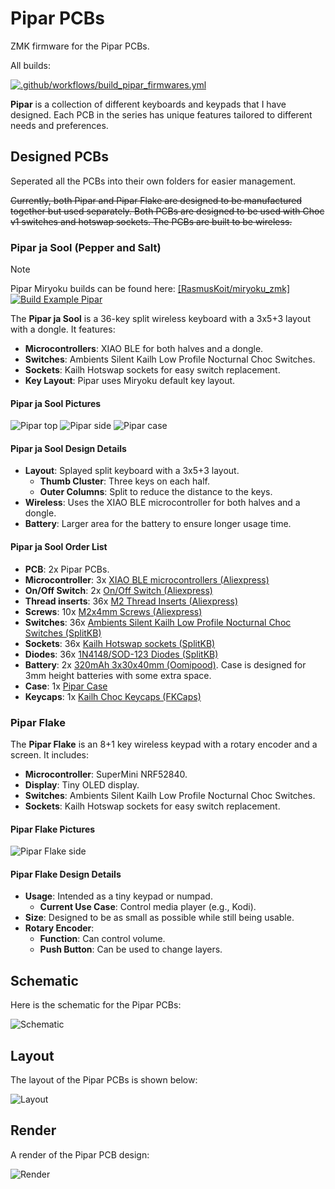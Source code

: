 # Pipar PCBs

ZMK firmware for the Pipar PCBs.

All builds:

[![.github/workflows/build_pipar_firmwares.yml](https://github.com/RasmusKoit/pipar/actions/workflows/build_pipar_firmwares.yml/badge.svg)](https://github.com/RasmusKoit/pipar/actions/workflows/build_pipar_firmwares.yml)

**Pipar** is a collection of different keyboards and keypads that I have designed. Each PCB in the series has unique features tailored to different needs and preferences.

## Designed PCBs

Seperated all the PCBs into their own folders for easier management.

~~Currently, both Pipar and Pipar Flake are designed to be manufactured together but used separately. Both PCBs are designed to be used with Choc v1 switches and hotswap sockets. The PCBs are built to be wireless.~~

### Pipar ja Sool (Pepper and Salt)

> [!NOTE]
> Pipar Miryoku builds can be found here: [[RasmusKoit/miryoku_zmk]](https://github.com/RasmusKoit/miryoku_zmk/actions/workflows/build-example-pipar.yml)
> [![Build Example Pipar](https://github.com/RasmusKoit/miryoku_zmk/actions/workflows/build-example-pipar.yml/badge.svg)](https://github.com/RasmusKoit/miryoku_zmk/actions/workflows/build-example-pipar.yml)

The **Pipar ja Sool** is a 36-key split wireless keyboard with a 3x5+3 layout with a dongle. It features:

- **Microcontrollers**: XIAO BLE for both halves and a dongle.
- **Switches**: Ambients Silent Kailh Low Profile Nocturnal Choc Switches.
- **Sockets**: Kailh Hotswap sockets for easy switch replacement.
- **Key Layout**: Pipar uses Miryoku default key layout.

#### Pipar ja Sool Pictures

![Pipar top](.extra/pipar_prod_top.jpg)
![Pipar side](.extra/pipar_prod_side.jpg)
![Pipar case](.extra/pipar_prod_case.png)

#### Pipar ja Sool Design Details

- **Layout**: Splayed split keyboard with a 3x5+3 layout.
  - **Thumb Cluster**: Three keys on each half.
  - **Outer Columns**: Split to reduce the distance to the keys.
- **Wireless**: Uses the XIAO BLE microcontroller for both halves and a dongle.
- **Battery**: Larger area for the battery to ensure longer usage time.

#### Pipar ja Sool Order List

- **PCB**: 2x Pipar PCBs.
- **Microcontroller**: 3x [XIAO BLE microcontrollers (Aliexpress)](https://www.aliexpress.com/item/1005004459618789.html?spm=a2g0o.order_list.order_list_main.20.2f8718028ReplC)
- **On/Off Switch**: 2x [On/Off Switch (Aliexpress)](https://www.aliexpress.com/item/1005006710234187.html?spm=a2g0o.order_list.order_list_main.15.2f8718028ReplC)
- **Thread inserts**: 36x [M2 Thread Inserts (Aliexpress)](https://www.aliexpress.com/item/1005003582355741.html?spm=a2g0o.order_list.order_list_main.10.2f8718028ReplC)
- **Screws**: 10x [M2x4mm Screws (Aliexpress)](https://www.aliexpress.com/item/1005005070119421.html?spm=a2g0o.order_list.order_list_main.5.2f8718028ReplC)
- **Switches**: 36x [Ambients Silent Kailh Low Profile Nocturnal Choc Switches (SplitKB)](https://splitkb.com/products/ambients-kailh-low-profile-choc-switches?variant=48116119830875)
- **Sockets**: 36x [Kailh Hotswap sockets (SplitKB)](https://splitkb.com/products/kailh-hotswap-sockets?variant=39472161456205)
- **Diodes**: 36x [1N4148/SOD-123 Diodes (SplitKB)](https://splitkb.com/products/smd-diodes?variant=42283984027907)
- **Battery**: 2x [320mAh 3x30x40mm (Oomipood)](https://www.oomipood.ee/product/accu_lp303040_cl). Case is designed for 3mm height batteries with some extra space.
- **Case**: 1x [Pipar Case](https://cad.onshape.com/documents/b447867a8ef38c5c4b3f03a8/w/fa3f83cbdca5dabb6eda5ba8/e/aa2f21b7f0fc9dfb83784403?renderMode=0&uiState=66ebfb933005041fa7950d33)
- **Keycaps**: 1x [Kailh Choc Keycaps (FKCaps)](https://fkcaps.com/custom/KYTMMA)

### Pipar Flake

The **Pipar Flake** is an 8+1 key wireless keypad with a rotary encoder and a screen. It includes:

- **Microcontroller**: SuperMini NRF52840.
- **Display**: Tiny OLED display.
- **Switches**: Ambients Silent Kailh Low Profile Nocturnal Choc Switches.
- **Sockets**: Kailh Hotswap sockets for easy switch replacement.

#### Pipar Flake Pictures

![Pipar Flake side](.extra/pipar_flake_side.jpg)

#### Pipar Flake Design Details

- **Usage**: Intended as a tiny keypad or numpad.
  - **Current Use Case**: Control media player (e.g., Kodi).
- **Size**: Designed to be as small as possible while still being usable.
- **Rotary Encoder**:  
  - **Function**: Can control volume.
  - **Push Button**: Can be used to change layers.

## Schematic

Here is the schematic for the Pipar PCBs:

![Schematic](.extra/pipar_schematic.png)

## Layout

The layout of the Pipar PCBs is shown below:

![Layout](.extra/pipar_layout.png)

## Render

A render of the Pipar PCB design:

![Render](.extra/pipar_pcb.png)
